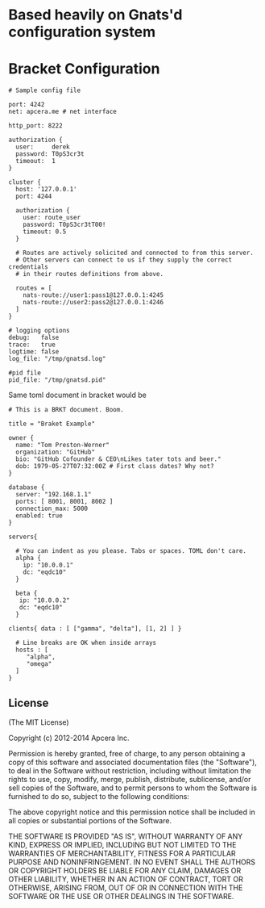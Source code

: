 # Based heavily on Gnats'd configuration system

# Bracket Configuration

```
# Sample config file

port: 4242
net: apcera.me # net interface

http_port: 8222

authorization {
  user:     derek
  password: T0pS3cr3t
  timeout:  1
}

cluster {
  host: '127.0.0.1'
  port: 4244

  authorization {
    user: route_user
    password: T0pS3cr3tT00!
    timeout: 0.5
  }

  # Routes are actively solicited and connected to from this server.
  # Other servers can connect to us if they supply the correct credentials
  # in their routes definitions from above.

  routes = [
    nats-route://user1:pass1@127.0.0.1:4245
    nats-route://user2:pass2@127.0.0.1:4246
  ]
}

# logging options
debug:   false
trace:   true
logtime: false
log_file: "/tmp/gnatsd.log"

#pid file
pid_file: "/tmp/gnatsd.pid"
```


Same toml document in bracket would be
```
# This is a BRKT document. Boom.

title = "Braket Example"

owner {
  name: "Tom Preston-Werner"
  organization: "GitHub"
  bio: "GitHub Cofounder & CEO\nLikes tater tots and beer."
  dob: 1979-05-27T07:32:00Z # First class dates? Why not?
}

database {
  server: "192.168.1.1"
  ports: [ 8001, 8001, 8002 ]
  connection_max: 5000
  enabled: true
}

servers{

  # You can indent as you please. Tabs or spaces. TOML don't care.
  alpha {
    ip: "10.0.0.1"
    dc: "eqdc10"
  }

  beta {
   ip: "10.0.0.2"
   dc: "eqdc10"
  }

clients{ data : [ ["gamma", "delta"], [1, 2] ] }

  # Line breaks are OK when inside arrays
  hosts : [
     "alpha",
     "omega"
  ]
}

```



## License

(The MIT License)

Copyright (c) 2012-2014 Apcera Inc.

Permission is hereby granted, free of charge, to any person obtaining a copy
of this software and associated documentation files (the "Software"), to
deal in the Software without restriction, including without limitation the
rights to use, copy, modify, merge, publish, distribute, sublicense, and/or
sell copies of the Software, and to permit persons to whom the Software is
furnished to do so, subject to the following conditions:

The above copyright notice and this permission notice shall be included in
all copies or substantial portions of the Software.

THE SOFTWARE IS PROVIDED "AS IS", WITHOUT WARRANTY OF ANY KIND, EXPRESS OR
IMPLIED, INCLUDING BUT NOT LIMITED TO THE WARRANTIES OF MERCHANTABILITY,
FITNESS FOR A PARTICULAR PURPOSE AND NONINFRINGEMENT. IN NO EVENT SHALL THE
AUTHORS OR COPYRIGHT HOLDERS BE LIABLE FOR ANY CLAIM, DAMAGES OR OTHER
LIABILITY, WHETHER IN AN ACTION OF CONTRACT, TORT OR OTHERWISE, ARISING
FROM, OUT OF OR IN CONNECTION WITH THE SOFTWARE OR THE USE OR OTHER DEALINGS
IN THE SOFTWARE.
